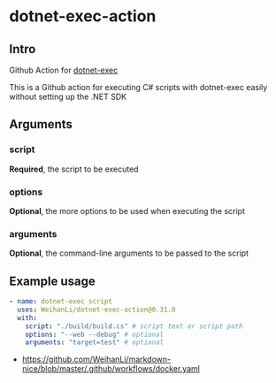 # dotnet-exec-action

## Intro

Github Action for [dotnet-exec](https://github.com/WeihanLi/dotnet-exec)

This is a Github action for executing C# scripts with dotnet-exec easily without setting up the .NET SDK

## Arguments

### script

**Required**, the script to be executed

### options

**Optional**, the more options to be used when executing the script

### arguments

**Optional**, the command-line arguments to be passed to the script

## Example usage

```yaml
- name: dotnet-exec script
  uses: WeihanLi/dotnet-exec-action@0.31.0
  with:
    script: "./build/build.cs" # script text or script path
    options: "--web --debug" # optional
    arguments: "target=test" # optional
```

- https://github.com/WeihanLi/markdown-nice/blob/master/.github/workflows/docker.yaml
  
